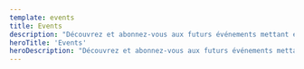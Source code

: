 ```yaml
---
template: events
title: Events
description: "Découvrez et abonnez-vous aux futurs événements mettant en vedette du contenu Nuxt, et regardez les discussions précédentes de l'équipe NuxtJS et de la communauté."
heroTitle: 'Events'
heroDescription: "Découvrez et abonnez-vous aux futurs événements mettant en vedette du contenu Nuxt, et regardez les discussions précédentes de l'équipe NuxtJS et de la communauté."
---
```

